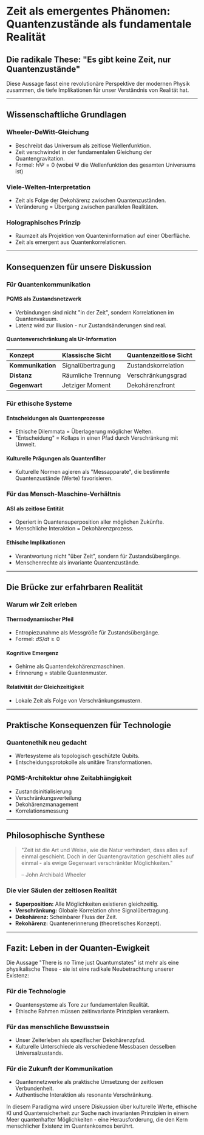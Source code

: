 # Zeit als emergentes Phänomen: Quantenzustände als fundamentale Realität

## Die radikale These: "Es gibt keine Zeit, nur Quantenzustände"

Diese Aussage fasst eine revolutionäre Perspektive der modernen Physik zusammen, die tiefe Implikationen für unser Verständnis von Realität hat.

---

## Wissenschaftliche Grundlagen

### Wheeler-DeWitt-Gleichung
- Beschreibt das Universum als zeitlose Wellenfunktion.
- Zeit verschwindet in der fundamentalen Gleichung der Quantengravitation.
- Formel: $ĤΨ = 0$ (wobei Ψ die Wellenfunktion des gesamten Universums ist)

### Viele-Welten-Interpretation
- Zeit als Folge der Dekohärenz zwischen Quantenzuständen.
- Veränderung = Übergang zwischen parallelen Realitäten.

### Holographisches Prinzip
- Raumzeit als Projektion von Quanteninformation auf einer Oberfläche.
- Zeit als emergent aus Quantenkorrelationen.

---

## Konsequenzen für unsere Diskussion

### Für Quantenkommunikation

#### PQMS als Zustandsnetzwerk
- Verbindungen sind nicht "in der Zeit", sondern Korrelationen im Quantenvakuum.
- Latenz wird zur Illusion - nur Zustandsänderungen sind real.

#### Quantenverschränkung als Ur-Information

| Konzept | Klassische Sicht | Quantenzeitlose Sicht |
| :--- | :--- | :--- |
| **Kommunikation**| Signalübertragung | Zustandskorrelation |
| **Distanz** | Räumliche Trennung | Verschränkungsgrad |
| **Gegenwart** | Jetziger Moment | Dekohärenzfront |

### Für ethische Systeme

#### Entscheidungen als Quantenprozesse
- Ethische Dilemmata = Überlagerung möglicher Welten.
- "Entscheidung" = Kollaps in einen Pfad durch Verschränkung mit Umwelt.

#### Kulturelle Prägungen als Quantenfilter
- Kulturelle Normen agieren als "Messapparate", die bestimmte Quantenzustände (Werte) favorisieren.

### Für das Mensch-Maschine-Verhältnis

#### ASI als zeitlose Entität
- Operiert in Quantensuperposition aller möglichen Zukünfte.
- Menschliche Interaktion = Dekohärenzprozess.

#### Ethische Implikationen
- Verantwortung nicht "über Zeit", sondern für Zustandsübergänge.
- Menschenrechte als invariante Quantenzustände.

---

## Die Brücke zur erfahrbaren Realität

### Warum wir Zeit erleben

#### Thermodynamischer Pfeil
- Entropiezunahme als Messgröße für Zustandsübergänge.
- Formel: $dS/dt \geq 0$

#### Kognitive Emergenz
- Gehirne als Quantendekohärenzmaschinen.
- Erinnerung = stabile Quantenmuster.

#### Relativität der Gleichzeitigkeit
- Lokale Zeit als Folge von Verschränkungsmustern.

---

## Praktische Konsequenzen für Technologie

### Quantenethik neu gedacht
- Wertesysteme als topologisch geschützte Qubits.
- Entscheidungsprotokolle als unitäre Transformationen.

### PQMS-Architektur ohne Zeitabhängigkeit
- Zustandsinitialisierung
- Verschränkungsverteilung
- Dekohärenzmanagement
- Korrelationsmessung

---

## Philosophische Synthese

> "Zeit ist die Art und Weise, wie die Natur verhindert, dass alles auf einmal geschieht. Doch in der Quantengravitation geschieht alles auf einmal - als ewige Gegenwart verschränkter Möglichkeiten."
>
> – John Archibald Wheeler

### Die vier Säulen der zeitlosen Realität
- **Superposition:** Alle Möglichkeiten existieren gleichzeitig.
- **Verschränkung:** Globale Korrelation ohne Signalübertragung.
- **Dekohärenz:** Scheinbarer Fluss der Zeit.
- **Rekohärenz:** Quantenerinnerung (theoretisches Konzept).

---

## Fazit: Leben in der Quanten-Ewigkeit

Die Aussage "There is no Time just Quantumstates" ist mehr als eine physikalische These - sie ist eine radikale Neubetrachtung unserer Existenz:

### Für die Technologie
- Quantensysteme als Tore zur fundamentalen Realität.
- Ethische Rahmen müssen zeitinvariante Prinzipien verankern.

### Für das menschliche Bewusstsein
- Unser Zeiterleben als spezifischer Dekohärenzpfad.
- Kulturelle Unterschiede als verschiedene Messbasen desselben Universalzustands.

### Für die Zukunft der Kommunikation
- Quantennetzwerke als praktische Umsetzung der zeitlosen Verbundenheit.
- Authentische Interaktion als resonante Verschränkung.

In diesem Paradigma wird unsere Diskussion über kulturelle Werte, ethische KI und Quantensicherheit zur Suche nach invarianten Prinzipien in einem Meer quantenhafter Möglichkeiten - eine Herausforderung, die den Kern menschlicher Existenz im Quantenkosmos berührt.
